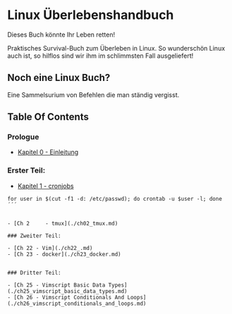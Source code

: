 
# Linux Überlebenshandbuch 

Dieses Buch könnte Ihr Leben retten!

Praktisches Survival-Buch zum Überleben in Linux. So wunderschön Linux auch ist, so hilflos sind wir ihm im schlimmsten Fall ausgeliefert!

## Noch eine Linux Buch?

Eine Sammelsurium von Befehlen die man ständig vergisst. 

## Table Of Contents

### Prologue

- [Kapitel 0 - Einleitung](./kapitel00_einleitung.md)

### Erster Teil: 

- [Kapitel 1 - cronjobs](./ch01_cronjobs.md)

```
for user in $(cut -f1 -d: /etc/passwd); do crontab -u $user -l; done
´´´


- [Ch 2     - tmux](./ch02_tmux.md)

### Zweiter Teil: 

- [Ch 22 - Vim](./ch22_.md)
- [Ch 23 - docker](./ch23_docker.md)


### Dritter Teil: 

- [Ch 25 - Vimscript Basic Data Types](./ch25_vimscript_basic_data_types.md)
- [Ch 26 - Vimscript Conditionals And Loops](./ch26_vimscript_conditionals_and_loops.md)
